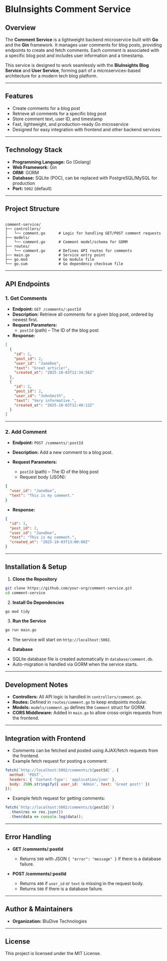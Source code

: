 # BluInsights Comment Service

## Overview
The **Comment Service** is a lightweight backend microservice built with **Go** and the **Gin** framework. It manages user comments for blog posts, providing endpoints to create and fetch comments. Each comment is associated with a specific blog post and includes user information and a timestamp.

This service is designed to work seamlessly with the **BluInsights Blog Service** and **User Service**, forming part of a microservices-based architecture for a modern tech blog platform.

---

## Features
- Create comments for a blog post
- Retrieve all comments for a specific blog post
- Store comment text, user ID, and timestamp
- Fast, lightweight, and production-ready Go microservice
- Designed for easy integration with frontend and other backend services

---

## Technology Stack
- **Programming Language:** Go (Golang)
- **Web Framework:** Gin
- **ORM:** GORM
- **Database:** SQLite (POC), can be replaced with PostgreSQL/MySQL for production
- **Port:** `5002` (default)

---

## Project Structure

```

comment-service/
├── controllers/
│   └── comment.go      # Logic for handling GET/POST comment requests
├── models/
│   └── comment.go      # Comment model/schema for GORM
├── routes/
│   └── comment.go      # Defines API routes for comments
├── main.go             # Service entry point
├── go.mod              # Go module file
└── go.sum              # Go dependency checksum file

````

---

## API Endpoints

### 1. Get Comments
- **Endpoint:** `GET /comments/:postId`
- **Description:** Retrieve all comments for a given blog post, ordered by newest first.
- **Request Parameters:**
  - `postId` (path) – The ID of the blog post
- **Response:**
```json
[
  {
    "id": 1,
    "post_id": 2,
    "user_id": "JaneDoe",
    "text": "Great article!",
    "created_at": "2025-10-03T12:34:56Z"
  },
  {
    "id": 2,
    "post_id": 2,
    "user_id": "JohnSmith",
    "text": "Very informative.",
    "created_at": "2025-10-03T12:40:12Z"
  }
]
````

---

### 2. Add Comment

* **Endpoint:** `POST /comments/:postId`
* **Description:** Add a new comment to a blog post.
* **Request Parameters:**

  * `postId` (path) – The ID of the blog post
  * Request body (JSON):

```json
{
  "user_id": "JaneDoe",
  "text": "This is my comment."
}
```

* **Response:**

```json
{
  "id": 3,
  "post_id": 2,
  "user_id": "JaneDoe",
  "text": "This is my comment.",
  "created_at": "2025-10-03T13:00:00Z"
}
```

---

## Installation & Setup

1. **Clone the Repository**

```bash
git clone https://github.com/your-org/comment-service.git
cd comment-service
```

2. **Install Go Dependencies**

```bash
go mod tidy
```

3. **Run the Service**

```bash
go run main.go
```

* The service will start on `http://localhost:5002`.

4. **Database**

* SQLite database file is created automatically in `database/comment.db`.
* Auto-migration is handled via GORM when the service starts.

---

## Development Notes

* **Controllers:** All API logic is handled in `controllers/comment.go`.
* **Routes:** Defined in `routes/comment.go` to keep endpoints modular.
* **Models:** `models/comment.go` defines the `Comment` struct for GORM.
* **CORS Middleware:** Added in `main.go` to allow cross-origin requests from the frontend.

---

## Integration with Frontend

* Comments can be fetched and posted using AJAX/fetch requests from the frontend.
* Example fetch request for posting a comment:

```javascript
fetch(`http://localhost:5002/comments/${postId}`, {
  method: 'POST',
  headers: { 'Content-Type': 'application/json' },
  body: JSON.stringify({ user_id: 'Admin', text: 'Great post!' })
});
```

* Example fetch request for getting comments:

```javascript
fetch(`http://localhost:5002/comments/${postId}`)
  .then(res => res.json())
  .then(data => console.log(data));
```

---

## Error Handling

* **GET /comments/:postId**

  * Returns `500` with JSON `{ "error": "message" }` if there is a database failure.

* **POST /comments/:postId**

  * Returns `400` if `user_id` or `text` is missing in the request body.
  * Returns `500` if there is a database failure.

---

## Author & Maintainers

* **Organization:** BluDive Technologies

---

## License

This project is licensed under the MIT License.


